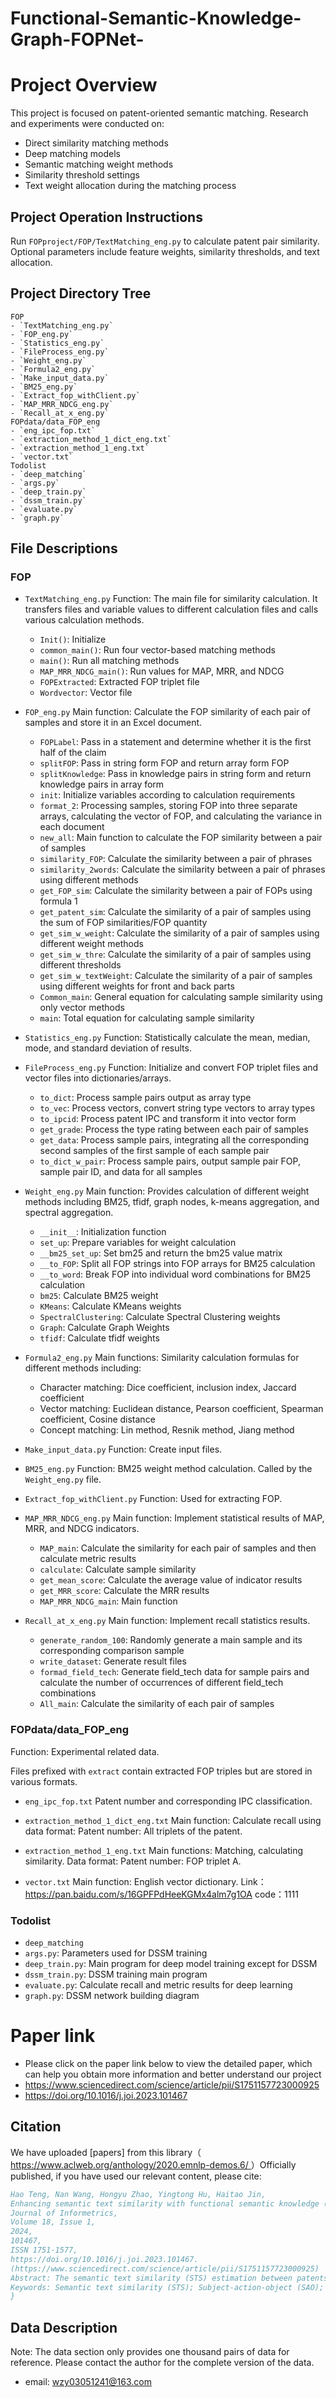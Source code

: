 # Functional-Semantic-Knowledge-Graph-FOPNet-
# Project Overview

This project is focused on patent-oriented semantic matching. Research and experiments were conducted on:
- Direct similarity matching methods
- Deep matching models
- Semantic matching weight methods
- Similarity threshold settings
- Text weight allocation during the matching process

## Project Operation Instructions

Run `FOPproject/FOP/TextMatching_eng.py` to calculate patent pair similarity. Optional parameters include feature weights, similarity thresholds, and text allocation.

## Project Directory Tree

    FOP
    - `TextMatching_eng.py`
    - `FOP_eng.py`
    - `Statistics_eng.py`
    - `FileProcess_eng.py`
    - `Weight_eng.py`
    - `Formula2_eng.py`
    - `Make_input_data.py`
    - `BM25_eng.py`
    - `Extract_fop_withClient.py`
    - `MAP_MRR_NDCG_eng.py`
    - `Recall_at_x_eng.py` 
    FOPdata/data_FOP_eng
    - `eng_ipc_fop.txt`
    - `extraction_method_1_dict_eng.txt`
    - `extraction_method_1_eng.txt`
    - `vector.txt`
    Todolist
    - `deep_matching`
    - `args.py`
    - `deep_train.py`
    - `dssm_train.py`
    - `evaluate.py`
    - `graph.py`

## File Descriptions

### FOP
- `TextMatching_eng.py`
Function: The main file for similarity calculation. It transfers files and variable values to different calculation files and calls various calculation methods.

    - `Init()`: Initialize
    - `common_main()`: Run four vector-based matching methods
    - `main()`: Run all matching methods
    - `MAP_MRR_NDCG_main()`: Run values for MAP, MRR, and NDCG
    - `FOPExtracted`: Extracted FOP triplet file
    - `Wordvector`: Vector file

- `FOP_eng.py`
Main function: Calculate the FOP similarity of each pair of samples and store it in an Excel document.

    - `FOPLabel`: Pass in a statement and determine whether it is the first half of the claim
    - `splitFOP`: Pass in string form FOP and return array form FOP
    - `splitKnowledge`: Pass in knowledge pairs in string form and return knowledge pairs in array form
    - `init`: Initialize variables according to calculation requirements
    - `format_2`: Processing samples, storing FOP into three separate arrays, calculating the vector of FOP, and calculating the variance in each document
    - `new_all`: Main function to calculate the FOP similarity between a pair of samples
    - `similarity_FOP`: Calculate the similarity between a pair of phrases
    - `similarity_2words`: Calculate the similarity between a pair of phrases using different methods
    - `get_FOP_sim`: Calculate the similarity between a pair of FOPs using formula 1
    - `get_patent_sim`: Calculate the similarity of a pair of samples using the sum of FOP similarities/FOP quantity
    - `get_sim_w_weight`: Calculate the similarity of a pair of samples using different weight methods
    - `get_sim_w_thre`: Calculate the similarity of a pair of samples using different thresholds
    - `get_sim_w_textWeight`: Calculate the similarity of a pair of samples using different weights for front and back parts
    - `Common_main`: General equation for calculating sample similarity using only vector methods
    - `main`: Total equation for calculating sample similarity

- `Statistics_eng.py`
Function: Statistically calculate the mean, median, mode, and standard deviation of results.

- `FileProcess_eng.py`
Function: Initialize and convert FOP triplet files and vector files into dictionaries/arrays.

    - `to_dict`: Process sample pairs output as array type
    - `to_vec`: Process vectors, convert string type vectors to array types
    - `to_ipcid`: Process patent IPC and transform it into vector form
    - `get_grade`: Process the type rating between each pair of samples
    - `get_data`: Process sample pairs, integrating all the corresponding second samples of the first sample of each sample pair
    - `to_dict_w_pair`: Process sample pairs, output sample pair FOP, sample pair ID, and data for all samples

- `Weight_eng.py`
Main function: Provides calculation of different weight methods including BM25, tfidf, graph nodes, k-means aggregation, and spectral aggregation.

    - `__init__`: Initialization function
    - `set_up`: Prepare variables for weight calculation
    - `__bm25_set_up`: Set bm25 and return the bm25 value matrix
    - `__to_FOP`: Split all FOP strings into FOP arrays for BM25 calculation
    - `__to_word`: Break FOP into individual word combinations for BM25 calculation
    - `bm25`: Calculate BM25 weight
    - `KMeans`: Calculate KMeans weights
    - `SpectralClustering`: Calculate Spectral Clustering weights
    - `Graph`: Calculate Graph Weights
    - `tfidf`: Calculate tfidf weights

- `Formula2_eng.py`
Main functions: Similarity calculation formulas for different methods including:
    - Character matching: Dice coefficient, inclusion index, Jaccard coefficient
    - Vector matching: Euclidean distance, Pearson coefficient, Spearman coefficient, Cosine distance
    - Concept matching: Lin method, Resnik method, Jiang method

- `Make_input_data.py`
Function: Create input files.

- `BM25_eng.py`
Function: BM25 weight method calculation. Called by the `Weight_eng.py` file.

- `Extract_fop_withClient.py`
Function: Used for extracting FOP.

- `MAP_MRR_NDCG_eng.py`
Main function: Implement statistical results of MAP, MRR, and NDCG indicators.

    - `MAP_main`: Calculate the similarity for each pair of samples and then calculate metric results
    - `calculate`: Calculate sample similarity
    - `get_mean_score`: Calculate the average value of indicator results
    - `get_MRR_score`: Calculate the MRR results
    - `MAP_MRR_NDCG_main`: Main function

- `Recall_at_x_eng.py`
Main function: Implement recall statistics results.

    - `generate_random_100`: Randomly generate a main sample and its corresponding comparison sample
    - `write_dataset`: Generate result files
    - `formad_field_tech`: Generate field_tech data for sample pairs and calculate the number of occurrences of different field_tech combinations
    - `All_main`: Calculate the similarity of each pair of samples

### FOPdata/data_FOP_eng
Function: Experimental related data.

Files prefixed with `extract` contain extracted FOP triples but are stored in various formats.

- `eng_ipc_fop.txt`
Patent number and corresponding IPC classification.

- `extraction_method_1_dict_eng.txt`
Main function: Calculate recall using data format: Patent number: All triplets of the patent.

- `extraction_method_1_eng.txt`
Main functions: Matching, calculating similarity. Data format: Patent number: FOP triplet A.

- `vector.txt`
Main function: English vector dictionary.
Link：https://pan.baidu.com/s/16GPFPdHeeKGMx4alm7g1OA 
code：1111

### Todolist

   - `deep_matching`
   - `args.py`: Parameters used for DSSM training
   - `deep_train.py`: Main program for deep model training except for DSSM
   - `dssm_train.py`: DSSM training main program
   - `evaluate.py`: Calculate recall and metric results for deep learning
   - `graph.py`: DSSM network building diagram

# Paper link
- Please click on the paper link below to view the detailed paper, which can help you obtain more information and better understand our project
- https://www.sciencedirect.com/science/article/pii/S1751157723000925
- https://doi.org/10.1016/j.joi.2023.101467
## Citation

We have uploaded [papers] from this library（ [https://www.aclweb.org/anthology/2020.emnlp-demos.6/ ](https://www.sciencedirect.com/science/article/pii/S1751157723000925)）Officially published, if you have used our relevant content, please cite:
```bibtex
Hao Teng, Nan Wang, Hongyu Zhao, Yingtong Hu, Haitao Jin,
Enhancing semantic text similarity with functional semantic knowledge (FOP) in patents,
Journal of Informetrics,
Volume 18, Issue 1,
2024,
101467,
ISSN 1751-1577,
https://doi.org/10.1016/j.joi.2023.101467.
(https://www.sciencedirect.com/science/article/pii/S1751157723000925)
Abstract: The semantic text similarity (STS) estimation between patents is a critical issue for the patent portfolio analysis. Current methods such as keywords, co-word analysis and even the Subject-Action-Object (SAO) algorithms, are not quite reasonable for the patent similarity calculation due to the lack of fine-grained semantic knowledge, “property-parameter” features and flexible “functional or non-functional” combinations. In the meanwhile, standardized similarity datasets are also unavailable. In this paper, we have proposed a new kind of functional semantic knowledge (Function-Object-Property, i.e., FOP) instead of SAO triples, which can contribute directly to enhance the patent similarity. Moreover, patent STS datasets, including the matching dataset and the ranking dataset, have firstly been processed and released as benchmarks for the comparative evaluation. Preliminary results have demonstrated that FOP-based methods are more appropriate in the STS tasks incorporated with IPC codes, weights’ assignments and patent pre-trained vectors. To be further, the deep interaction-based models with the averaged FOP embeddings are recommended to be one of the most optimal choices of effectively improving the semantic learning capability. Finally, a new patent similarity calculation framework is summarized and successfully applied in the patent retrieval, which highlight that the proposed methodology serves as a dominant power in diverse patented STS tasks.
Keywords: Semantic text similarity (STS); Subject-action-object (SAO); Functional semantic knowledge (FOP); Bi-LSTM; Patent similarity; Pre-trained embedding
}
```
## Data Description
Note: The data section only provides one thousand pairs of data for reference. Please contact the author for the complete version of the data. 
- email: wzy03051241@163.com
